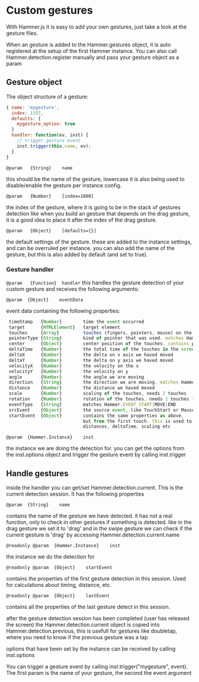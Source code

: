 # Custom gestures

With Hammer.js it is easy to add your own gestures, just take a look at the gesture files. 

When an gesture is added to the Hammer.gestures object, it is auto registered
at the setup of the first Hammer instance. You can also call Hammer.detection.register
manually and pass your gesture object as a param

## Gesture object

The object structure of a gesture:

````js
{ name: 'mygesture',
  index: 1337,
  defaults: {
	mygesture_option: true
  }
  handler: function(ev, inst) {
	// trigger gesture event
	inst.trigger(this.name, ev);
  }
}
````

`@param   {String}    name`

this should be the name of the gesture, lowercase
it is also being used to disable/enable the gesture per instance config.

`@param   {Number}    [index=1000]`

the index of the gesture, where it is going to be in the stack of gestures detection
like when you build an gesture that depends on the drag gesture, it is a good
idea to place it after the index of the drag gesture.

`@param   {Object}    [defaults={}]`

the default settings of the gesture. these are added to the instance settings,
and can be overruled per instance. you can also add the name of the gesture,
but this is also added by default (and set to true).


### Gesture handler
`@param   {Function}  handler`
this handles the gesture detection of your custom gesture and receives the
following arguments:

`@param  {Object}    eventData`

event data containing the following properties:
````js
 timeStamp   {Number}        time the event occurred
 target      {HTMLElement}   target element
 touches     {Array}         touches (fingers, pointers, mouse) on the screen
 pointerType {String}        kind of pointer that was used. matches Hammer.POINTER_MOUSE|TOUCH
 center      {Object}        center position of the touches. contains pageX and pageY
 deltaTime   {Number}        the total time of the touches in the screen
 deltaX      {Number}        the delta on x axis we haved moved
 deltaY      {Number}        the delta on y axis we haved moved
 velocityX   {Number}        the velocity on the x
 velocityY   {Number}        the velocity on y
 angle       {Number}        the angle we are moving
 direction   {String}        the direction we are moving. matches Hammer.DIRECTION_UP|DOWN|LEFT|RIGHT
 distance    {Number}        the distance we haved moved
 scale       {Number}        scaling of the touches, needs 2 touches
 rotation    {Number}        rotation of the touches, needs 2 touches *
 eventType   {String}        matches Hammer.EVENT_START|MOVE|END
 srcEvent    {Object}        the source event, like TouchStart or MouseDown *
 startEvent  {Object}        contains the same properties as above,
                             but from the first touch. this is used to calculate
                             distances, deltaTime, scaling etc
````

`@param  {Hammer.Instance}    inst`

the instance we are doing the detection for. you can get the options from
the inst.options object and trigger the gesture event by calling inst.trigger


## Handle gestures

inside the handler you can get/set Hammer.detection.current. This is the current
detection session. It has the following properties

`@param  {String}    name`

contains the name of the gesture we have detected. it has not a real function,
only to check in other gestures if something is detected.
like in the drag gesture we set it to 'drag' and in the swipe gesture we can
check if the current gesture is 'drag' by accessing Hammer.detection.current.name


`@readonly
@param  {Hammer.Instance}    inst`

the instance we do the detection for

`@readonly
@param  {Object}    startEvent`

contains the properties of the first gesture detection in this session.
Used for calculations about timing, distance, etc.

`@readonly
@param  {Object}    lastEvent`

contains all the properties of the last gesture detect in this session.

after the gesture detection session has been completed (user has released the screen)
the Hammer.detection.current object is copied into Hammer.detection.previous,
this is usefull for gestures like doubletap, where you need to know if the
previous gesture was a tap

options that have been set by the instance can be received by calling inst.options

You can trigger a gesture event by calling inst.trigger("mygesture", event).
The first param is the name of your gesture, the second the event argument
